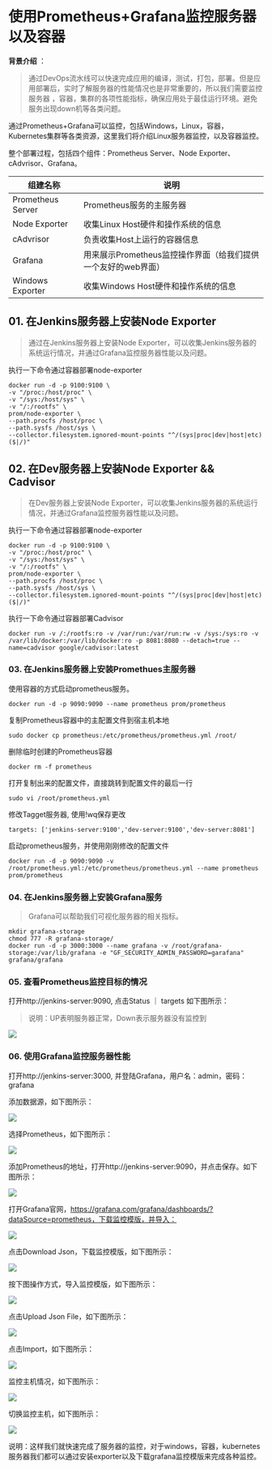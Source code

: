 # 使用Prometheus+Grafana监控服务器以及容器


**背景介绍** ：

> 通过DevOps流水线可以快速完成应用的编译，测试，打包，部署。但是应用部署后，实时了解服务器的性能情况也是非常重要的，所以我们需要监控服务器
，容器，集群的各项性能指标，确保应用处于最佳运行环境。避免服务出现down机等各类问题。

通过Prometheus+Grafana可以监控，包括Windows，Linux，容器，Kubernetes集群等各类资源，这里我们将介绍Linux服务器监控，以及容器监控。

整个部署过程，包括四个组件：Prometheus Server、Node Exporter、cAdvrisor、Grafana。

|  组建名称 | 说明  |
| ------------ | ------------ |
|  Prometheus Server | Prometheus服务的主服务器   |
| Node Exporter  | 收集Linux Host硬件和操作系统的信息  |
| cAdvrisor   |  负责收集Host上运行的容器信息 |
| Grafana    | 用来展示Prometheus监控操作界面（给我们提供一个友好的web界面）  |
| Windows Exporter | 收集Windows Host硬件和操作系统的信息  |

## 01. 在Jenkins服务器上安装Node Exporter

> 通过在Jenkins服务器上安装Node Exporter，可以收集Jenkins服务器的系统运行情况，并通过Grafana监控服务器性能以及问题。

执行一下命令通过容器部署node-exporter

```
docker run -d -p 9100:9100 \
-v "/proc:/host/proc" \
-v "/sys:/host/sys" \
-v "/:/rootfs" \
prom/node-exporter \
--path.procfs /host/proc \
--path.sysfs /host/sys \
--collector.filesystem.ignored-mount-points "^/(sys|proc|dev|host|etc)($|/)"
```


## 02. 在Dev服务器上安装Node Exporter && Cadvisor 

> 在Dev服务器上安装Node Exporter，可以收集Jenkins服务器的系统运行情况，并通过Grafana监控服务器性能以及问题。

执行一下命令通过容器部署node-exporter

```
docker run -d -p 9100:9100 \
-v "/proc:/host/proc" \
-v "/sys:/host/sys" \
-v "/:/rootfs" \
prom/node-exporter \
--path.procfs /host/proc \
--path.sysfs /host/sys \
--collector.filesystem.ignored-mount-points "^/(sys|proc|dev|host|etc)($|/)"
```

执行一下命令通过容器部署Cadvisor


```
docker run -v /:/rootfs:ro -v /var/run:/var/run:rw -v /sys:/sys:ro -v /var/lib/docker:/var/lib/docker:ro -p 8081:8080 --detach=true --name=cadvisor google/cadvisor:latest
```


### 03. 在Jenkins服务器上安装Promethues主服务器

使用容器的方式启动prometheus服务。

```
docker run -d -p 9090:9090 --name prometheus prom/prometheus
```

复制Prometheus容器中的主配置文件到宿主机本地

```
sudo docker cp prometheus:/etc/prometheus/prometheus.yml /root/
```

删除临时创建的Prometheus容器

```
docker rm -f prometheus 
```

打开复制出来的配置文件，直接跳转到配置文件的最后一行

```
sudo vi /root/prometheus.yml 
```

修改Tagget服务器, 使用!wq保存更改

```
targets: ['jenkins-server:9100','dev-server:9100','dev-server:8081']
```

启动prometheus服务，并使用刚刚修改的配置文件

```
docker run -d -p 9090:9090 -v /root/prometheus.yml:/etc/prometheus/prometheus.yml --name prometheus prom/prometheus
```


### 04. 在Jenkins服务器上安装Grafana服务

> Grafana可以帮助我们可视化服务器的相关指标。

```
mkdir grafana-storage
chmod 777 -R grafana-storage/
docker run -d -p 3000:3000 --name grafana -v /root/grafana-storage:/var/lib/grafana -e "GF_SECURITY_ADMIN_PASSWORD=garafana" grafana/grafana

```

### 05. 查看Prometheus监控目标的情况

打开http://jenkins-server:9090, 点击Status ｜ targets 如下图所示：

> 说明：UP表明服务器正常，Down表示服务器没有监控到

![](images/2021-11-19-10-45-12.png)


### 06. 使用Grafana监控服务器性能


打开http://jenkins-server:3000, 并登陆Grafana，用户名：admin，密码：grafana

添加数据源，如下图所示：

![](images/2021-11-19-10-48-54.png)

选择Prometheus，如下图所示：

![](images/2021-11-19-10-49-52.png)

添加Prometheus的地址，打开http://jenkins-server:9090，并点击保存。如下图所示：

![](images/2021-11-19-10-51-03.png)


打开Grafana官网，https://grafana.com/grafana/dashboards/?dataSource=prometheus，下载监控模版，并导入：

![](images/2021-11-19-10-53-39.png)

点击Download Json，下载监控模版，如下图所示：

![](images/2021-11-19-10-54-14.png)

按下图操作方式，导入监控模版，如下图所示：

![](images/2021-11-19-10-55-09.png)


点击Upload Json File，如下图所示：

![](images/2021-11-19-10-55-39.png)

点击Import，如下图所示：

![](images/2021-11-19-10-57-17.png)

监控主机情况，如下图所示：

![](images/2021-11-19-10-58-03.png)

切换监控主机，如下图所示：

![](images/2021-11-19-10-58-36.png)

说明：这样我们就快速完成了服务器的监控，对于windows，容器，kubernetes服务器我们都可以通过安装exporter以及下载grafana监控模版来完成各种监控。
